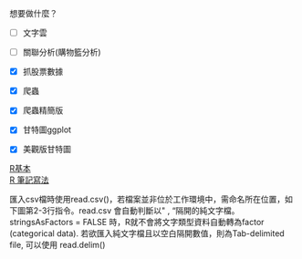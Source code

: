 想要做什麼？
- [ ] 文字雲
- [ ] 關聯分析(購物籃分析)
- [X]	抓股票數據
- [X] 	爬蟲
- [X]	爬蟲精簡版
- [X]	甘特圖ggplot  
- [X]	美觀版甘特圖	



[R基本](https://joe11051105.gitbooks.io/r_basic/content/)  
[R 筆記寫法](https://knowlab.wordpress.com/2016/12/05/%E4%BB%A5-r-markdown-%E8%BC%95%E9%AC%86%E7%B7%A8%E8%BC%AF%E8%B3%87%E6%96%99%E5%88%86%E6%9E%90%E5%A0%B1%E5%91%8A%EF%BC%88%E4%B8%8A%EF%BC%89/)  
 
匯入csv檔時使用read.csv()，若檔案並非位於工作環境中，需命名所在位置，如下圖第2-3行指令。read.csv 會自動判斷以" , “隔開的純文字檔。stringsAsFactors = FALSE 時，R就不會將文字類型資料自動轉為factor (categorical data). 若欲匯入純文字檔且以空白隔開數值，則為Tab-delimited file, 可以使用 read.delim()
